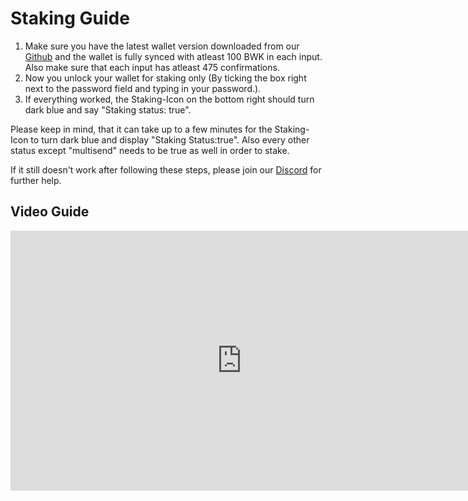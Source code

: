 # Staking Guide

1. Make sure you have the latest wallet version downloaded from our [Github](https://github.com/bulwark-crypto/CRyptoCrowd/releases) and the wallet is fully synced with atleast 100 BWK in each input. Also make sure that each input has atleast 475 confirmations.
2. Now you unlock your wallet for staking only (By ticking the box right next to the password field and typing in your password.).
3. If everything worked, the Staking-Icon on the bottom right should turn dark blue and say "Staking status: true".

Please keep in mind, that it can take up to a few minutes for the Staking-Icon to turn dark blue and display "Staking Status:true".
Also every other status except "multisend" needs to be true as well in order to stake.

If it still doesn't work after following these steps, please join our [Discord](https://discord.me/bulwarkcrypto) for further help.

## Video Guide
<div class="video-wrapper">
<iframe width="740" height="416" src="https://www.youtube.com/embed/YUkNO-Vt3ww" frameborder="0" allow="accelerometer; autoplay; encrypted-media; gyroscope; picture-in-picture" allowfullscreen></iframe>
</div>

